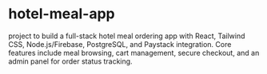 # hotel-meal-app
project to build a full-stack hotel meal ordering app with React, Tailwind CSS, Node.js/Firebase, PostgreSQL, and Paystack integration. Core features include meal browsing, cart management, secure checkout, and an admin panel for order status tracking.
